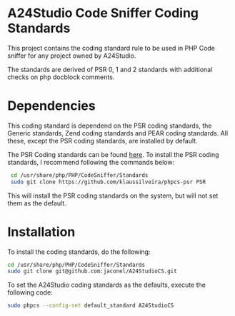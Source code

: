 # A24Studio Code Sniffer Coding Standards

This project contains the coding standard rule to be used in PHP Code sniffer for any
project owned by A24Studio.

The standards are derived of PSR 0, 1 and 2 standards with additional checks on php docblock
comments.

# Dependencies

This coding standard is dependend on the PSR coding standards, the Generic standards, Zend coding standards
and PEAR coding standards. All these, except the PSR coding standards, are installed by default.

The PSR Coding standards can be found [here](git://github.com/klaussilveira/phpcs-psr.git). To install the PSR coding standards, I recommend following the commands below:
```bash
 cd /usr/share/php/PHP/CodeSniffer/Standards
 sudo git clone https://github.com/klaussilveira/phpcs-psr PSR
```
This will install the PSR coding standards on the system, but will not set them as the default.

# Installation

To install the coding standards, do the following:
```bash
cd /usr/share/php/PHP/CodeSniffer/Standards
sudo git clone git@github.com:jaconel/A24StudioCS.git
```

To set the A24Studio coding standards as the defaults, execute the following code:
```bash
sudo phpcs --config-set default_standard A24StudioCS
```
